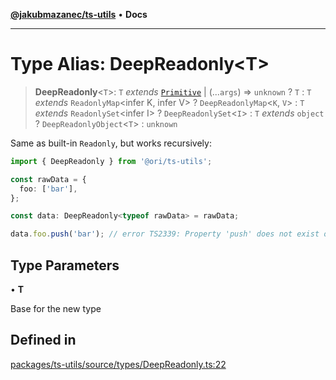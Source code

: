 [**@jakubmazanec/ts-utils**](../README.md) • **Docs**

---

# Type Alias: DeepReadonly\<T\>

> **DeepReadonly**\<`T`\>: `T` _extends_ [`Primitive`](Primitive.md) \| (...`args`) => `unknown` ?
> `T` : `T` _extends_ `ReadonlyMap`\<infer K, infer V\> ? `DeepReadonlyMap`\<`K`, `V`\> : `T`
> _extends_ `ReadonlySet`\<infer I\> ? `DeepReadonlySet`\<`I`\> : `T` _extends_ `object` ?
> `DeepReadonlyObject`\<`T`\> : `unknown`

Same as built-in `Readonly`, but works recursively:

```TypeScript
import { DeepReadonly } from '@ori/ts-utils';

const rawData = {
  foo: ['bar'],
};

const data: DeepReadonly<typeof rawData> = rawData;

data.foo.push('bar'); // error TS2339: Property 'push' does not exist on type 'readonly string[]'
```

## Type Parameters

• **T**

Base for the new type

## Defined in

[packages/ts-utils/source/types/DeepReadonly.ts:22](https://github.com/jakubmazanec/tools/blob/2afd81e4680434017b6f838733fd5ccd928cec42/packages/ts-utils/source/types/DeepReadonly.ts#L22)
